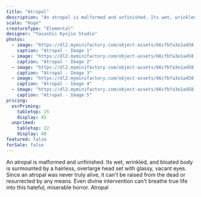 ```yaml
---
title: "Atropal"
description: "An atropal is malformed and unfinished. Its wet, wrinkled, and bloated body is surmounted by a hairless, overlarge head set with glassy, vacant eyes. Since an atropal was never truly alive, it can't be raised from the dead or resurrected by any means. Even divine intervention can't breathe true life into this hateful, miserable horror. Atropal"
scale: "Huge"
creatureType: "Elemental"
designer: "Yasashii Kyojin Studio"
photos:
  - image: "https://dl2.myminifactory.com/object-assets/66cfbfa3e1a458.72236774/images/720X720-Atropal_01_PS.jpg"
    caption: "Atropal - Image 1"
  - image: "https://dl2.myminifactory.com/object-assets/66cfbfa3e1a458.72236774/images/720X720-Atropal_01_SCALE.jpg"
    caption: "Atropal - Image 2"
  - image: "https://dl2.myminifactory.com/object-assets/66cfbfa3e1a458.72236774/images/720X720-Atropal_01_D.jpg"
    caption: "Atropal - Image 3"
  - image: "https://dl2.myminifactory.com/object-assets/66cfbfa3e1a458.72236774/images/720X720-Atropal_01_B.jpg"
    caption: "Atropal - Image 4"
  - image: "https://dl2.myminifactory.com/object-assets/66cfbfa3e1a458.72236774/images/720X720-Atropal_01_C.jpg"
    caption: "Atropal - Image 5"
pricing:
  osrPriming:
    tabletop: 25
    display: 45
  unprimed:
    tabletop: 22
    display: 40
featured: false
forSale: false
---
```


An atropal is malformed and unfinished. Its wet, wrinkled, and bloated body is surmounted by a hairless, overlarge head set with glassy, vacant eyes. Since an atropal was never truly alive, it can't be raised from the dead or resurrected by any means. Even divine intervention can't breathe true life into this hateful, miserable horror. Atropal